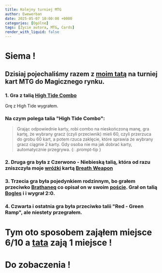 ```yaml
---
title: Kolejny turniej MTG
author: Ewewerban
date: 2025-05-07 10:00:00 +0000
categories: [Ogólne]
tags: [Życie autora, MTG, Cards]
render_with_liquid: false
---
```

# Siema !
## Dzisiaj pojechaliśmy razem z [moim tatą](https://brathaneq.github.io) na turniej kart MTG do Magicznego rynku.
### 1. Gra z talią [High Tide Combo](https://www.mtggoldfish.com/archetype/pauper-high-tide-combo#paper)
Grę z High Tide wygrałem. 
### Na czym polega talia "High Tide Combo":

>Grając odpowiednie karty, robi combo na nieskończoną manę, gra kartę,
 że wybrany gracz (czyli przeciwnik)
 mieli 60, czyli przerzuca do grobu 60 kart, a potem rzuca zaklęcie,
które sprawia że wybrany gracz ciągnie 2 karty.
 Gdy osoba nie ma jak dobrać karty, automatycznie przegrywa.
{: .prompt-tip }

### 2. Druga gra była z Czerwono - Niebieską talią, która od razu zniszczyła moje [wróżki](https://www.mtggoldfish.com/archetype/pauper-mono-blue-faeries-f7d232c7-2c3c-4459-b219-f3e8d9abbec6#paper) kartą [Breath Weapon](https://gatherer.wizards.com/pages/Card/Details.aspx?multiverseid=563048)
### 3. Trzecia gra była pojedynkiem rodzinnym, bo grałem przeciwko [Brathaneq](https://brathaneq.github.io/) co opisał on w swoim [poście](https://brathaneq.github.io/posts/turniej/). Grał on talią [Bogles](https://www.mtggoldfish.com/archetype/bogles-df219f8f-1b57-437c-b4d8-dd4a5c7bdd7c#paper) i i wygrał 2:0.
### 4. Czwarta i ostatnia gra była przeciwko talii "Red - Green Ramp", ale niestety przegrałem.
# Tym oto sposobem zająłem miejsce 6/10 a [tata](https://brathaneq.github.io) zają 1 miejsce !
# Do zobaczenia !
